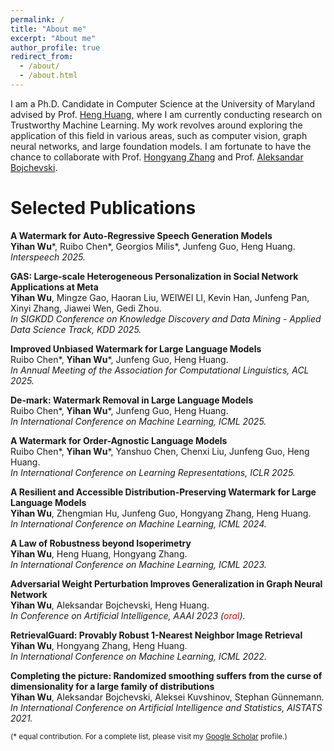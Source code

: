 ```yaml
---
permalink: /
title: "About me"
excerpt: "About me"
author_profile: true
redirect_from: 
  - /about/
  - /about.html
---
```


I am a Ph.D. Candidate in Computer Science at the University of Maryland advised by Prof. [Heng Huang](https://sites.pitt.edu/~heh45/), where I am currently conducting research on Trustworthy Machine Learning. My work revolves around exploring the application of this field in various areas, such as computer vision, graph neural networks, and large foundation models. I am fortunate to have the chance to collaborate with Prof. [Hongyang Zhang](https://hongyanz.github.io/) and Prof. [Aleksandar Bojchevski](https://abojchevski.github.io/).

Selected Publications 
======
**A Watermark for Auto-Regressive Speech Generation Models**  
**Yihan Wu**\*, Ruibo Chen\*, Georgios Milis\*, Junfeng Guo, Heng Huang.  
*Interspeech 2025.*

**GAS: Large-scale Heterogeneous Personalization in Social Network Applications at Meta**  
**Yihan Wu**, Mingze Gao, Haoran Liu, WEIWEI LI, Kevin Han, Junfeng Pan, Xinyi Zhang, Jiawei Wen, Gedi Zhou.  
*In SIGKDD Conference on Knowledge Discovery and Data Mining - Applied Data Science Track, KDD 2025.*

**Improved Unbiased Watermark for Large Language Models**  
Ruibo Chen\*, **Yihan Wu**\*, Junfeng Guo, Heng Huang.  
*In Annual Meeting of the Association for Computational Linguistics, ACL 2025.*

**De-mark: Watermark Removal in Large Language Models**  
Ruibo Chen\*, **Yihan Wu**\*, Junfeng Guo, Heng Huang.  
*In International Conference on Machine Learning, ICML 2025.*

**A Watermark for Order-Agnostic Language Models**  
Ruibo Chen\*, **Yihan Wu**\*, Yanshuo Chen, Chenxi Liu, Junfeng Guo, Heng Huang.  
*In International Conference on Learning Representations, ICLR 2025.*

**A Resilient and Accessible Distribution-Preserving Watermark for Large Language Models**  
**Yihan Wu**, Zhengmian Hu, Junfeng Guo, Hongyang Zhang, Heng Huang.  
*In International Conference on Machine Learning, ICML 2024.*

**A Law of Robustness beyond Isoperimetry**  
**Yihan Wu**, Heng Huang, Hongyang Zhang.  
*In International Conference on Machine Learning, ICML 2023.*

**Adversarial Weight Perturbation Improves Generalization in Graph Neural Network**  
**Yihan Wu**, Aleksandar Bojchevski, Heng Huang.  
*In Conference on Artificial Intelligence, AAAI 2023 (<span style="color:red">oral</span>).*

**RetrievalGuard: Provably Robust 1-Nearest Neighbor Image Retrieval**  
**Yihan Wu**, Hongyang Zhang, Heng Huang.  
*In International Conference on Machine Learning, ICML 2022.*

**Completing the picture: Randomized smoothing suffers from the curse of dimensionality for a large family of distributions**  
**Yihan Wu**, Aleksandar Bojchevski, Aleksei Kuvshinov, Stephan Günnemann.  
*In International Conference on Artificial Intelligence and Statistics, AISTATS 2021.*

<sub>(\* equal contribution. For a complete list, please visit my [Google Scholar](https://scholar.google.com/citations?user=cajTg_wAAAAJ) profile.)<sub>
